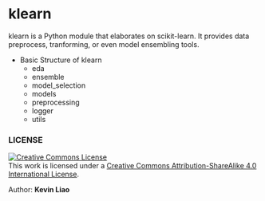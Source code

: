 # klearn

klearn is a Python module that elaborates on scikit-learn. It provides data preprocess, tranforming, or even model ensembling tools.

* Basic Structure of klearn
    * eda
    * ensemble
    * model_selection
    * models
    * preprocessing
    * logger
    * utils

### LICENSE

<a rel="license" href="http://creativecommons.org/licenses/by-sa/4.0/"><img alt="Creative Commons License" style="border-width:0" src="https://i.creativecommons.org/l/by-sa/4.0/88x31.png" /></a><br />This work is licensed under a <a rel="license" href="http://creativecommons.org/licenses/by-sa/4.0/">Creative Commons Attribution-ShareAlike 4.0 International License</a>.

Author: **Kevin Liao**